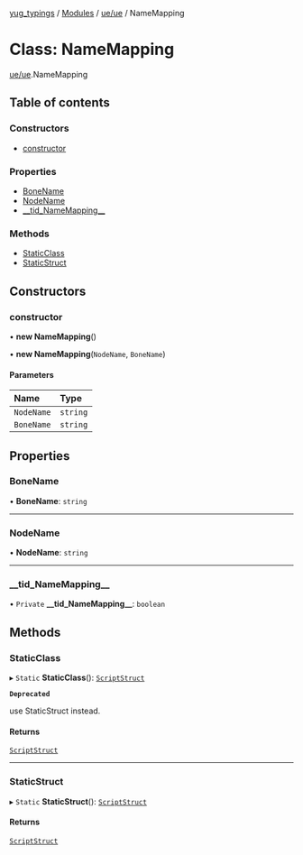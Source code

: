 [yug_typings](../README.md) / [Modules](../modules.md) / [ue/ue](../modules/ue_ue.md) / NameMapping

# Class: NameMapping

[ue/ue](../modules/ue_ue.md).NameMapping

## Table of contents

### Constructors

- [constructor](ue_ue.NameMapping.md#constructor)

### Properties

- [BoneName](ue_ue.NameMapping.md#bonename)
- [NodeName](ue_ue.NameMapping.md#nodename)
- [\_\_tid\_NameMapping\_\_](ue_ue.NameMapping.md#__tid_namemapping__)

### Methods

- [StaticClass](ue_ue.NameMapping.md#staticclass)
- [StaticStruct](ue_ue.NameMapping.md#staticstruct)

## Constructors

### constructor

• **new NameMapping**()

• **new NameMapping**(`NodeName`, `BoneName`)

#### Parameters

| Name | Type |
| :------ | :------ |
| `NodeName` | `string` |
| `BoneName` | `string` |

## Properties

### BoneName

• **BoneName**: `string`

___

### NodeName

• **NodeName**: `string`

___

### \_\_tid\_NameMapping\_\_

• `Private` **\_\_tid\_NameMapping\_\_**: `boolean`

## Methods

### StaticClass

▸ `Static` **StaticClass**(): [`ScriptStruct`](ue_ue.ScriptStruct.md)

**`Deprecated`**

use StaticStruct instead.

#### Returns

[`ScriptStruct`](ue_ue.ScriptStruct.md)

___

### StaticStruct

▸ `Static` **StaticStruct**(): [`ScriptStruct`](ue_ue.ScriptStruct.md)

#### Returns

[`ScriptStruct`](ue_ue.ScriptStruct.md)
